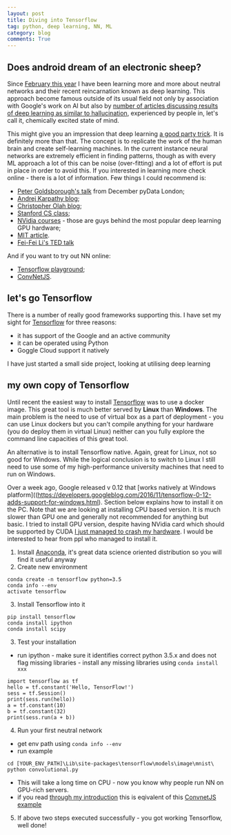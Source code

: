 ```yaml
---
layout: post
title: Diving into Tensorflow
tag: python, deep learning, NN, ML
category: blog
comments: True
---
```


## <a name="Intro">Does android dream of an electronic sheep?</a>

Since [February this year](http://dfac.github.io/conference/2016/02/29/Fundamentals-Of-Practical-Deep-Learning/) I have been learning more and more about neutral networks and their recent reincarnation known as deep learning. This approach become famous outside of its usual field not only by association with Google's work on AI but also by [number of articles discussing results of deep learning as similar to hallucination](https://www.theguardian.com/technology/2015/jun/18/google-image-recognition-neural-network-androids-dream-electric-sheep), experienced by people in, let's call it, chemically excited state of mind.

This might give you an impression that deep learning [a good party trick](http://www.demilked.com/inceptionism-neural-network-drawings-art-of-dreams/). It is definitely more than that. The concept is to replicate the work of the human brain and create self-learning machines. In the current instance neural networks are extremely efficient in finding patterns, though as with every ML approach a lot of this can be noise (over-fitting) and a lot of effort is put in place in order to avoid this. If you interested in learning more check online - there is a lot of information. Few things I could recommend is:

* [Peter Goldsborough's talk](https://github.com/peter-can-talk/pydata-london/tree/master/presentation) from December pyData London;
* [Andrej Karpathy blog](http://karpathy.github.io/);
* [Christopher Olah blog](http://colah.github.io/);
* [Stanford CS class](http://cs231n.github.io/);
* [NVidia courses](https://www.nvidia.com/object/deep-learning-institute.html) - those are guys behind the most popular deep learning GPU hardware;
* [MIT article](https://t.co/59ILZLMUij).
* [Fei-Fei Li's TED talk](http://www.ted.com/talks/fei_fei_li_how_we_re_teaching_computers_to_understand_pictures)

And if you want to try out NN online:

* [Tensorflow playground](http://playground.tensorflow.org/);
* [ConvNetJS](http://cs.stanford.edu/people/karpathy/convnetjs/).

## let's go Tensorflow

There is a number of really good frameworks supporting this. I have set my sight for [Tensorflow]() for three reasons:

* it has support of the Google and an active community
* it can be operated using Python
* Goggle Cloud support it natively

I have just started a small side project, looking at utilising deep learning

## my own copy of Tensorflow

Until recent the easiest way to install [Tensorflow](https://www.tensorflow.org/versions/r0.12/get_started/os_setup.html#pip-installation-on-windows) was to use a docker image. This great tool is much better served by **Linux** than **Windows**. The main problem is the need to use of virtual box as a part of deployment - you can use Linux dockers but you can't compile anything for your hardware (you do deploy them in virtual Linux) neither can you fully explore the command line capacities of this great tool.

An alternative is to install Tensorflow native. Again, great for Linux, not so good for Windows. While the logical conclusion is to switch to Linux I still need to use some of my high-performance university machines that need to run on Windows.

Over a week ago, Google released v 0.12 that [works natively at Windows platform]((https://developers.googleblog.com/2016/11/tensorflow-0-12-adds-support-for-windows.html). Section below explains how to install it on the PC. Note that we are looking at installing CPU based version. It is much slower than GPU one and generally not recommended for anything but basic. I tried to install GPU version, despite having NVidia card which should be supported by CUDA [I just managed to crash my hardware](https://twitter.com/LKBLab/status/807952934726234112). I would be interested to hear from ppl who managed to install it.


1. Install [Anaconda](https://www.continuum.io/downloads), it's great data science oriented distribution so you will find it useful anyway
2. Create new environment
```
conda create -n tensorflow python=3.5
conda info --env
activate tensorflow
```
3. Install Tensorflow into it
```
pip install tensorflow
conda install ipython
conda install scipy
```
3. Test your installation

* run ipython - make sure it identifies correct python 3.5.x and does not flag
missing libraries - install any missing libraries using `conda install xxx`
```
import tensorflow as tf
hello = tf.constant('Hello, TensorFlow!')
sess = tf.Session()
print(sess.run(hello))
a = tf.constant(10)
b = tf.constant(32)
print(sess.run(a + b))
```
4. Run your first neutral network

* get env path using `conda info --env`
* run example
```
cd [YOUR_ENV_PATH]\Lib\site-packages\tensorflow\models\image\mnist\
python convolutional.py
```
* This will take a long time on CPU - now you know why people run NN on GPU-rich servers.
* if you read [through my introduction](#Intro) this is eqivalent of this [ConvnetJS example](http://cs.stanford.edu/people/karpathy/convnetjs/demo/mnist.html)
5. If above two steps executed successfully - you got working Tensorflow, well done!
